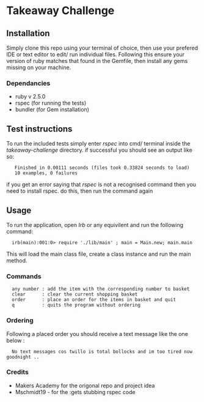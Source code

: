 # Takeaway Challenge

## Installation

Simply clone this repo using your terminal of choice, then use your prefered IDE or text editor to edit/ run individual files. Following this ensure your version of ruby matches that found in the Gemfile, then install any gems missing on your machine.

### Dependancies

* ruby v 2.5.0
* rspec (for running the tests)
* bundler (for Gem installation)

## Test instructions

To run the included tests simply enter *rspec* into cmd/ terminal inside the *takeaway-challenge* directory. if successful you should see an output like so:

  ```
     Finished in 0.00111 seconds (files took 0.33824 seconds to load)
     10 examples, 0 failures  
  ```

if you get an error saying that *rspec* is not a recognised command then you need to install rspec. do this, then run the command again

## Usage

To run the application, open *Irb* or any equivilent and run the following command:

```
  irb(main):001:0> require './lib/main' ; main = Main.new; main.main
```

This will load the main class file, create a class instance and run the main method.

### Commands

```
  any number : add the item with the corresponding number to basket
  clear      : clear the current shopping basket
  order      : place an order for the items in basket and quit
  q          : quits the program without ordering
```

### Ordering
Following a placed order you should receive a text message like the one below :
```
  No text messages cos twillo is total bollocks and im too tired now goodnight ..
```

### Credits
  * Makers Academy for the origonal repo and project idea
  * Mschmidt19 - for the :gets stubbing rspec code
